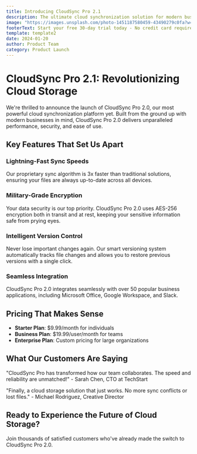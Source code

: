 ```yaml
---
title: Introducing CloudSync Pro 2.1
description: The ultimate cloud synchronization solution for modern businesses
image: "https://images.unsplash.com/photo-1451187580459-43490279c0fa?w=1200&h=800&fit=crop"
footerText: Start your free 30-day trial today - No credit card required!
template: template2
date: 2024-01-20
author: Product Team
category: Product Launch
---
```




# CloudSync Pro 2.1: Revolutionizing Cloud Storage

We're thrilled to announce the launch of CloudSync Pro 2.0, our most powerful cloud synchronization platform yet. Built from the ground up with modern businesses in mind, CloudSync Pro 2.0 delivers unparalleled performance, security, and ease of use.

## Key Features That Set Us Apart

### Lightning-Fast Sync Speeds
Our proprietary sync algorithm is 3x faster than traditional solutions, ensuring your files are always up-to-date across all devices.

### Military-Grade Encryption
Your data security is our top priority. CloudSync Pro 2.0 uses AES-256 encryption both in transit and at rest, keeping your sensitive information safe from prying eyes.

### Intelligent Version Control
Never lose important changes again. Our smart versioning system automatically tracks file changes and allows you to restore previous versions with a single click.

### Seamless Integration
CloudSync Pro 2.0 integrates seamlessly with over 50 popular business applications, including Microsoft Office, Google Workspace, and Slack.

## Pricing That Makes Sense

- **Starter Plan**: $9.99/month for individuals
- **Business Plan**: $19.99/user/month for teams
- **Enterprise Plan**: Custom pricing for large organizations

## What Our Customers Are Saying

"CloudSync Pro has transformed how our team collaborates. The speed and reliability are unmatched!" - Sarah Chen, CTO at TechStart

"Finally, a cloud storage solution that just works. No more sync conflicts or lost files." - Michael Rodriguez, Creative Director

## Ready to Experience the Future of Cloud Storage?

Join thousands of satisfied customers who've already made the switch to CloudSync Pro 2.0.